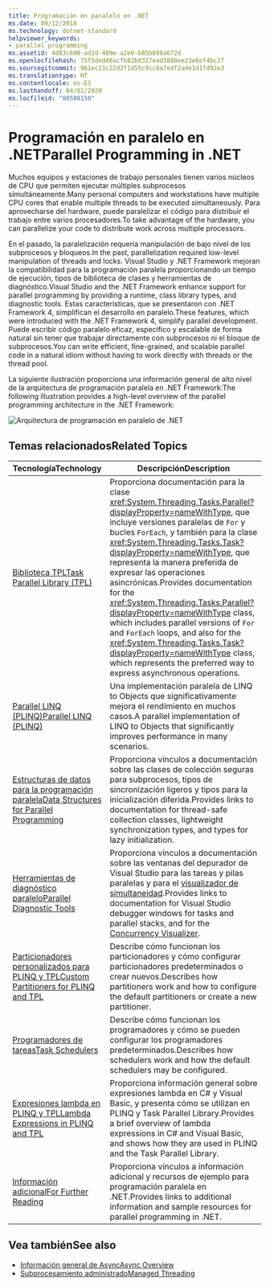 ```yaml
---
title: Programación en paralelo en .NET
ms.date: 09/12/2018
ms.technology: dotnet-standard
helpviewer_keywords:
- parallel programming
ms.assetid: 4d83c690-ad2d-489e-a2e0-b85b898a672d
ms.openlocfilehash: 75f5ded48acfb82b0327ead3880ee23e6ef4bc2f
ms.sourcegitcommit: 961ec21c22d2f1d55c9cc8a7edf2ade1d1fd92e3
ms.translationtype: HT
ms.contentlocale: es-ES
ms.lasthandoff: 04/02/2020
ms.locfileid: "80588150"
---
```

# <a name="parallel-programming-in-net"></a><span data-ttu-id="14946-102">Programación en paralelo en .NET</span><span class="sxs-lookup"><span data-stu-id="14946-102">Parallel Programming in .NET</span></span>

<span data-ttu-id="14946-103">Muchos equipos y estaciones de trabajo personales tienen varios núcleos de CPU que permiten ejecutar múltiples subprocesos simultáneamente.</span><span class="sxs-lookup"><span data-stu-id="14946-103">Many personal computers and workstations have multiple CPU cores that enable multiple threads to be executed simultaneously.</span></span> <span data-ttu-id="14946-104">Para aprovecharse del hardware, puede paralelizar el código para distribuir el trabajo entre varios procesadores.</span><span class="sxs-lookup"><span data-stu-id="14946-104">To take advantage of the hardware, you can parallelize your code to distribute work across multiple processors.</span></span>

<span data-ttu-id="14946-105">En el pasado, la paralelización requería manipulación de bajo nivel de los subprocesos y bloqueos.</span><span class="sxs-lookup"><span data-stu-id="14946-105">In the past, parallelization required low-level manipulation of threads and locks.</span></span> <span data-ttu-id="14946-106">Visual Studio y .NET Framework mejoran la compatibilidad para la programación paralela proporcionando un tiempo de ejecución, tipos de biblioteca de clases y herramientas de diagnóstico.</span><span class="sxs-lookup"><span data-stu-id="14946-106">Visual Studio and the .NET Framework enhance support for parallel programming by providing a runtime, class library types, and diagnostic tools.</span></span> <span data-ttu-id="14946-107">Estas características, que se presentaron con .NET Framework 4, simplifican el desarrollo en paralelo.</span><span class="sxs-lookup"><span data-stu-id="14946-107">These features, which were introduced with the .NET Framework 4, simplify parallel development.</span></span> <span data-ttu-id="14946-108">Puede escribir código paralelo eficaz, específico y escalable de forma natural sin tener que trabajar directamente con subprocesos ni el bloque de subprocesos.</span><span class="sxs-lookup"><span data-stu-id="14946-108">You can write efficient, fine-grained, and scalable parallel code in a natural idiom without having to work directly with threads or the thread pool.</span></span>

<span data-ttu-id="14946-109">La siguiente ilustración proporciona una información general de alto nivel de la arquitectura de programación paralela en .NET Framework:</span><span class="sxs-lookup"><span data-stu-id="14946-109">The following illustration provides a high-level overview of the parallel programming architecture in the .NET Framework:</span></span>

![Arquitectura de programación en paralelo de .NET](./media/tpl-architecture.png)

## <a name="related-topics"></a><span data-ttu-id="14946-111">Temas relacionados</span><span class="sxs-lookup"><span data-stu-id="14946-111">Related Topics</span></span>

|<span data-ttu-id="14946-112">Tecnología</span><span class="sxs-lookup"><span data-stu-id="14946-112">Technology</span></span>|<span data-ttu-id="14946-113">Descripción</span><span class="sxs-lookup"><span data-stu-id="14946-113">Description</span></span>|
|----------------|-----------------|
|[<span data-ttu-id="14946-114">Biblioteca TPL</span><span class="sxs-lookup"><span data-stu-id="14946-114">Task Parallel Library (TPL)</span></span>](../../../docs/standard/parallel-programming/task-parallel-library-tpl.md)|<span data-ttu-id="14946-115">Proporciona documentación para la clase <xref:System.Threading.Tasks.Parallel?displayProperty=nameWithType>, que incluye versiones paralelas de `For` y bucles `ForEach`, y también para la clase <xref:System.Threading.Tasks.Task?displayProperty=nameWithType>, que representa la manera preferida de expresar las operaciones asincrónicas.</span><span class="sxs-lookup"><span data-stu-id="14946-115">Provides documentation for the <xref:System.Threading.Tasks.Parallel?displayProperty=nameWithType> class, which includes parallel versions of `For` and `ForEach` loops, and also for the <xref:System.Threading.Tasks.Task?displayProperty=nameWithType> class, which represents the preferred way to express asynchronous operations.</span></span>|
|[<span data-ttu-id="14946-116">Parallel LINQ (PLINQ)</span><span class="sxs-lookup"><span data-stu-id="14946-116">Parallel LINQ (PLINQ)</span></span>](../../../docs/standard/parallel-programming/introduction-to-plinq.md)|<span data-ttu-id="14946-117">Una implementación paralela de LINQ to Objects que significativamente mejora el rendimiento en muchos casos.</span><span class="sxs-lookup"><span data-stu-id="14946-117">A parallel implementation of LINQ to Objects that significantly improves performance in many scenarios.</span></span>|
|[<span data-ttu-id="14946-118">Estructuras de datos para la programación paralela</span><span class="sxs-lookup"><span data-stu-id="14946-118">Data Structures for Parallel Programming</span></span>](../../../docs/standard/parallel-programming/data-structures-for-parallel-programming.md)|<span data-ttu-id="14946-119">Proporciona vínculos a documentación sobre las clases de colección seguras para subprocesos, tipos de sincronización ligeros y tipos para la inicialización diferida.</span><span class="sxs-lookup"><span data-stu-id="14946-119">Provides links to documentation for thread-safe collection classes, lightweight synchronization types, and types for lazy initialization.</span></span>|
|[<span data-ttu-id="14946-120">Herramientas de diagnóstico paralelo</span><span class="sxs-lookup"><span data-stu-id="14946-120">Parallel Diagnostic Tools</span></span>](../../../docs/standard/parallel-programming/parallel-diagnostic-tools.md)|<span data-ttu-id="14946-121">Proporciona vínculos a documentación sobre las ventanas del depurador de Visual Studio para las tareas y pilas paralelas y para el [visualizador de simultaneidad](/visualstudio/profiling/concurrency-visualizer).</span><span class="sxs-lookup"><span data-stu-id="14946-121">Provides links to documentation for Visual Studio debugger windows for tasks and parallel stacks, and for the [Concurrency Visualizer](/visualstudio/profiling/concurrency-visualizer).</span></span>|
|[<span data-ttu-id="14946-122">Particionadores personalizados para PLINQ y TPL</span><span class="sxs-lookup"><span data-stu-id="14946-122">Custom Partitioners for PLINQ and TPL</span></span>](../../../docs/standard/parallel-programming/custom-partitioners-for-plinq-and-tpl.md)|<span data-ttu-id="14946-123">Describe cómo funcionan los particionadores y cómo configurar particionadores predeterminados o crear nuevos.</span><span class="sxs-lookup"><span data-stu-id="14946-123">Describes how partitioners work and how to configure the default partitioners or create a new partitioner.</span></span>|
|[<span data-ttu-id="14946-124">Programadores de tareas</span><span class="sxs-lookup"><span data-stu-id="14946-124">Task Schedulers</span></span>](xref:System.Threading.Tasks.TaskScheduler)|<span data-ttu-id="14946-125">Describe cómo funcionan los programadores y cómo se pueden configurar los programadores predeterminados.</span><span class="sxs-lookup"><span data-stu-id="14946-125">Describes how schedulers work and how the default schedulers may be configured.</span></span>|
|[<span data-ttu-id="14946-126">Expresiones lambda en PLINQ y TPL</span><span class="sxs-lookup"><span data-stu-id="14946-126">Lambda Expressions in PLINQ and TPL</span></span>](../../../docs/standard/parallel-programming/lambda-expressions-in-plinq-and-tpl.md)|<span data-ttu-id="14946-127">Proporciona información general sobre expresiones lambda en C# y Visual Basic, y presenta cómo se utilizan en PLINQ y Task Parallel Library.</span><span class="sxs-lookup"><span data-stu-id="14946-127">Provides a brief overview of lambda expressions in C# and Visual Basic, and shows how they are used in PLINQ and the Task Parallel Library.</span></span>|
|[<span data-ttu-id="14946-128">Información adicional</span><span class="sxs-lookup"><span data-stu-id="14946-128">For Further Reading</span></span>](../../../docs/standard/parallel-programming/for-further-reading-parallel-programming.md)|<span data-ttu-id="14946-129">Proporciona vínculos a información adicional y recursos de ejemplo para programación paralela en .NET.</span><span class="sxs-lookup"><span data-stu-id="14946-129">Provides links to additional information and sample resources for parallel programming in .NET.</span></span>|

## <a name="see-also"></a><span data-ttu-id="14946-130">Vea también</span><span class="sxs-lookup"><span data-stu-id="14946-130">See also</span></span>

- [<span data-ttu-id="14946-131">Información general de Async</span><span class="sxs-lookup"><span data-stu-id="14946-131">Async Overview</span></span>](../async.md)
- [<span data-ttu-id="14946-132">Subprocesamiento administrado</span><span class="sxs-lookup"><span data-stu-id="14946-132">Managed Threading</span></span>](../threading/index.md)
